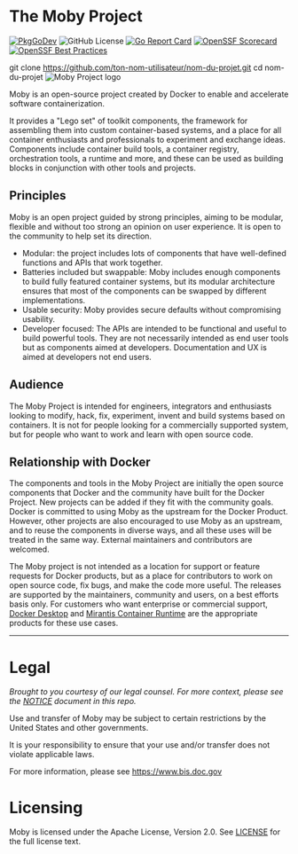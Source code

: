 The Moby Project
================

[![PkgGoDev](https://pkg.go.dev/badge/github.com/moby/moby/v2)](https://pkg.go.dev/github.com/moby/moby/v2)
![GitHub License](https://img.shields.io/github/license/moby/moby)
[![Go Report Card](https://goreportcard.com/badge/github.com/moby/moby/v2)](https://goreportcard.com/report/github.com/moby/moby/v2)
[![OpenSSF Scorecard](https://api.scorecard.dev/projects/github.com/moby/moby/badge)](https://scorecard.dev/viewer/?uri=github.com/moby/moby)
[![OpenSSF Best Practices](https://www.bestpractices.dev/projects/10989/badge)](https://www.bestpractices.dev/projects/10989)

git clone https://github.com/ton-nom-utilisateur/nom-du-projet.git
cd nom-du-projet
![Moby Project logo](docs/static_files/moby-project-logo.png "The Moby Project")

Moby is an open-source project created by Docker to enable and accelerate software containerization.

It provides a "Lego set" of toolkit components, the framework for assembling them into custom container-based systems, and a place for all container enthusiasts and professionals to experiment and exchange ideas.
Components include container build tools, a container registry, orchestration tools, a runtime and more, and these can be used as building blocks in conjunction with other tools and projects.

## Principles

Moby is an open project guided by strong principles, aiming to be modular, flexible and without too strong an opinion on user experience.
It is open to the community to help set its direction.

- Modular: the project includes lots of components that have well-defined functions and APIs that work together.
- Batteries included but swappable: Moby includes enough components to build fully featured container systems, but its modular architecture ensures that most of the components can be swapped by different implementations.
- Usable security: Moby provides secure defaults without compromising usability.
- Developer focused: The APIs are intended to be functional and useful to build powerful tools.
They are not necessarily intended as end user tools but as components aimed at developers.
Documentation and UX is aimed at developers not end users.

## Audience

The Moby Project is intended for engineers, integrators and enthusiasts looking to modify, hack, fix, experiment, invent and build systems based on containers.
It is not for people looking for a commercially supported system, but for people who want to work and learn with open source code.

## Relationship with Docker

The components and tools in the Moby Project are initially the open source components that Docker and the community have built for the Docker Project.
New projects can be added if they fit with the community goals. Docker is committed to using Moby as the upstream for the Docker Product.
However, other projects are also encouraged to use Moby as an upstream, and to reuse the components in diverse ways, and all these uses will be treated in the same way. External maintainers and contributors are welcomed.

The Moby project is not intended as a location for support or feature requests for Docker products, but as a place for contributors to work on open source code, fix bugs, and make the code more useful.
The releases are supported by the maintainers, community and users, on a best efforts basis only. For customers who want enterprise or commercial support, [Docker Desktop](https://www.docker.com/products/docker-desktop/) and [Mirantis Container Runtime](https://www.mirantis.com/software/mirantis-container-runtime/) are the appropriate products for these use cases.

-----

Legal
=====

*Brought to you courtesy of our legal counsel. For more context,
please see the [NOTICE](https://github.com/moby/moby/blob/master/NOTICE) document in this repo.*

Use and transfer of Moby may be subject to certain restrictions by the
United States and other governments.

It is your responsibility to ensure that your use and/or transfer does not
violate applicable laws.

For more information, please see https://www.bis.doc.gov

Licensing
=========
Moby is licensed under the Apache License, Version 2.0. See
[LICENSE](https://github.com/moby/moby/blob/master/LICENSE) for the full
license text.
